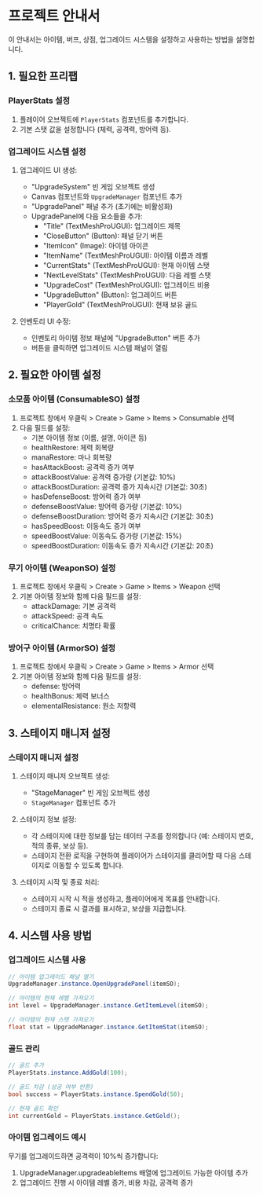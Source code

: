# 프로젝트 안내서

이 안내서는 아이템, 버프, 상점, 업그레이드 시스템을 설정하고 사용하는 방법을 설명합니다.

## 1. 필요한 프리팹

### PlayerStats 설정

1. 플레이어 오브젝트에 `PlayerStats` 컴포넌트를 추가합니다.
2. 기본 스탯 값을 설정합니다 (체력, 공격력, 방어력 등).

### 업그레이드 시스템 설정

1. 업그레이드 UI 생성:
   - "UpgradeSystem" 빈 게임 오브젝트 생성
   - Canvas 컴포넌트와 `UpgradeManager` 컴포넌트 추가
   - "UpgradePanel" 패널 추가 (초기에는 비활성화)
   - UpgradePanel에 다음 요소들을 추가:
     - "Title" (TextMeshProUGUI): 업그레이드 제목
     - "CloseButton" (Button): 패널 닫기 버튼
     - "ItemIcon" (Image): 아이템 아이콘
     - "ItemName" (TextMeshProUGUI): 아이템 이름과 레벨
     - "CurrentStats" (TextMeshProUGUI): 현재 아이템 스탯
     - "NextLevelStats" (TextMeshProUGUI): 다음 레벨 스탯
     - "UpgradeCost" (TextMeshProUGUI): 업그레이드 비용
     - "UpgradeButton" (Button): 업그레이드 버튼
     - "PlayerGold" (TextMeshProUGUI): 현재 보유 골드

2. 인벤토리 UI 수정:
   - 인벤토리 아이템 정보 패널에 "UpgradeButton" 버튼 추가
   - 버튼을 클릭하면 업그레이드 시스템 패널이 열림

## 2. 필요한 아이템 설정

### 소모품 아이템 (ConsumableSO) 설정

1. 프로젝트 창에서 우클릭 > Create > Game > Items > Consumable 선택
2. 다음 필드를 설정:
   - 기본 아이템 정보 (이름, 설명, 아이콘 등)
   - healthRestore: 체력 회복량
   - manaRestore: 마나 회복량
   - hasAttackBoost: 공격력 증가 여부
   - attackBoostValue: 공격력 증가량 (기본값: 10%)
   - attackBoostDuration: 공격력 증가 지속시간 (기본값: 30초)
   - hasDefenseBoost: 방어력 증가 여부
   - defenseBoostValue: 방어력 증가량 (기본값: 10%)
   - defenseBoostDuration: 방어력 증가 지속시간 (기본값: 30초)
   - hasSpeedBoost: 이동속도 증가 여부
   - speedBoostValue: 이동속도 증가량 (기본값: 15%)
   - speedBoostDuration: 이동속도 증가 지속시간 (기본값: 20초)

### 무기 아이템 (WeaponSO) 설정

1. 프로젝트 창에서 우클릭 > Create > Game > Items > Weapon 선택
2. 기본 아이템 정보와 함께 다음 필드를 설정:
   - attackDamage: 기본 공격력
   - attackSpeed: 공격 속도
   - criticalChance: 치명타 확률

### 방어구 아이템 (ArmorSO) 설정

1. 프로젝트 창에서 우클릭 > Create > Game > Items > Armor 선택
2. 기본 아이템 정보와 함께 다음 필드를 설정:
   - defense: 방어력
   - healthBonus: 체력 보너스
   - elementalResistance: 원소 저항력

## 3. 스테이지 매니저 설정

### 스테이지 매니저 설정

1. 스테이지 매니저 오브젝트 생성:
   - "StageManager" 빈 게임 오브젝트 생성
   - `StageManager` 컴포넌트 추가

2. 스테이지 정보 설정:
   - 각 스테이지에 대한 정보를 담는 데이터 구조를 정의합니다 (예: 스테이지 번호, 적의 종류, 보상 등).
   - 스테이지 전환 로직을 구현하여 플레이어가 스테이지를 클리어할 때 다음 스테이지로 이동할 수 있도록 합니다.

3. 스테이지 시작 및 종료 처리:
   - 스테이지 시작 시 적을 생성하고, 플레이어에게 목표를 안내합니다.
   - 스테이지 종료 시 결과를 표시하고, 보상을 지급합니다.

## 4. 시스템 사용 방법

### 업그레이드 시스템 사용

```csharp
// 아이템 업그레이드 패널 열기
UpgradeManager.instance.OpenUpgradePanel(itemSO);

// 아이템의 현재 레벨 가져오기
int level = UpgradeManager.instance.GetItemLevel(itemSO);

// 아이템의 현재 스탯 가져오기
float stat = UpgradeManager.instance.GetItemStat(itemSO);
```

### 골드 관리

```csharp
// 골드 추가
PlayerStats.instance.AddGold(100);

// 골드 차감 (성공 여부 반환)
bool success = PlayerStats.instance.SpendGold(50);

// 현재 골드 확인
int currentGold = PlayerStats.instance.GetGold();
```

### 아이템 업그레이드 예시

무기를 업그레이드하면 공격력이 10%씩 증가합니다:

1. UpgradeManager.upgradeableItems 배열에 업그레이드 가능한 아이템 추가
2. 업그레이드 진행 시 아이템 레벨 증가, 비용 차감, 공격력 증가 

